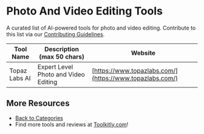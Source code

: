 # Photo And Video Editing Tools

A curated list of AI-powered tools for photo and video editing. Contribute to this list via our [Contributing Guidelines](../CONTRIBUTING.md).

| Tool Name | Description (max 50 chars) | Website |
|-----------|----------------------------|---------|
| Topaz Labs AI | Expert Level Photo and Video Editing | [https://www.topazlabs.com/](https://www.topazlabs.com/) |

## More Resources
- [Back to Categories](https://github.com/ToolkitlyAI/awesome-ai-tools/blob/master/README.md)
- Find more tools and reviews at [Toolkitly.com](https://toolkitly.com)!
